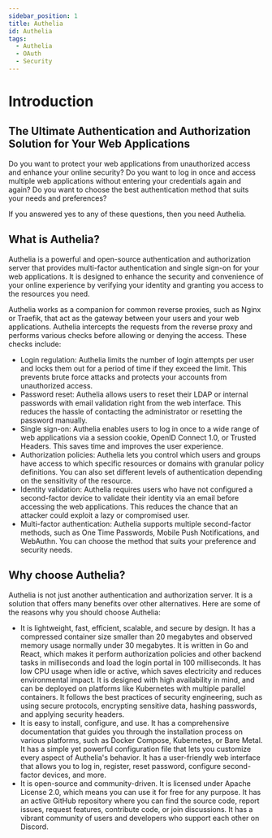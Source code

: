 ```yaml
---
sidebar_position: 1
title: Authelia
id: Authelia
tags:
  - Authelia
  - OAuth
  - Security
---
```


# Introduction

## The Ultimate Authentication and Authorization Solution for Your Web Applications

Do you want to protect your web applications from unauthorized access and enhance your online security? Do you want to log in once and access multiple web applications without entering your credentials again and again? Do you want to choose the best authentication method that suits your needs and preferences?

If you answered yes to any of these questions, then you need Authelia.

## What is Authelia?

Authelia is a powerful and open-source authentication and authorization server that provides multi-factor authentication and single sign-on for your web applications. It is designed to enhance the security and convenience of your online experience by verifying your identity and granting you access to the resources you need.

Authelia works as a companion for common reverse proxies, such as Nginx or Traefik, that act as the gateway between your users and your web applications. Authelia intercepts the requests from the reverse proxy and performs various checks before allowing or denying the access. These checks include:

- Login regulation: Authelia limits the number of login attempts per user and locks them out for a period of time if they exceed the limit. This prevents brute force attacks and protects your accounts from unauthorized access.
- Password reset: Authelia allows users to reset their LDAP or internal passwords with email validation right from the web interface. This reduces the hassle of contacting the administrator or resetting the password manually.
- Single sign-on: Authelia enables users to log in once to a wide range of web applications via a session cookie, OpenID Connect 1.0, or Trusted Headers. This saves time and improves the user experience.
- Authorization policies: Authelia lets you control which users and groups have access to which specific resources or domains with granular policy definitions. You can also set different levels of authentication depending on the sensitivity of the resource.
- Identity validation: Authelia requires users who have not configured a second-factor device to validate their identity via an email before accessing the web applications. This reduces the chance that an attacker could exploit a lazy or compromised user.
- Multi-factor authentication: Authelia supports multiple second-factor methods, such as One Time Passwords, Mobile Push Notifications, and WebAuthn. You can choose the method that suits your preference and security needs.

## Why choose Authelia?

Authelia is not just another authentication and authorization server. It is a solution that offers many benefits over other alternatives. Here are some of the reasons why you should choose Authelia:

- It is lightweight, fast, efficient, scalable, and secure by design. It has a compressed container size smaller than 20 megabytes and observed memory usage normally under 30 megabytes. It is written in Go and React, which makes it perform authorization policies and other backend tasks in milliseconds and load the login portal in 100 milliseconds. It has low CPU usage when idle or active, which saves electricity and reduces environmental impact. It is designed with high availability in mind, and can be deployed on platforms like Kubernetes with multiple parallel containers. It follows the best practices of security engineering, such as using secure protocols, encrypting sensitive data, hashing passwords, and applying security headers.
- It is easy to install, configure, and use. It has a comprehensive documentation that guides you through the installation process on various platforms, such as Docker Compose, Kubernetes, or Bare Metal. It has a simple yet powerful configuration file that lets you customize every aspect of Authelia's behavior. It has a user-friendly web interface that allows you to log in, register, reset password, configure second-factor devices, and more.
- It is open-source and community-driven. It is licensed under Apache License 2.0, which means you can use it for free for any purpose. It has an active GitHub repository where you can find the source code, report issues, request features, contribute code, or join discussions. It has a vibrant community of users and developers who support each other on Discord.


